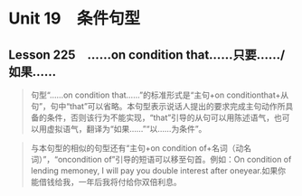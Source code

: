 ﻿ # Unit 19　条件句型
 ## Lesson 225　……on condition that……只要……/如果……
 
> 句型“……on condition that……”的标准形式是“主句+on conditionthat+从句”，句中“that”可以省略。本句型表示说话人提出的要求完成主句动作所具备的条件，否则该行为不能实现，“that”引导的从句可以用陈述语气，也可以用虚拟语气，翻译为“如果……”“以……为条件”。

> 与本句型的相似的句型还有“主句+on condition of+名词（动名词）”，“oncondition of”引导的短语可以移至句首。例如：On condition of lending memoney, I will pay you double interest after oneyear.如果你能借钱给我，一年后我将付给你双倍利息。


 